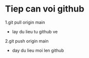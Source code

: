 # Tiep can voi github

1.git pull origin main 
- lay du lieu tu github ve

2.git push origin main
- day du lieu moi len github
